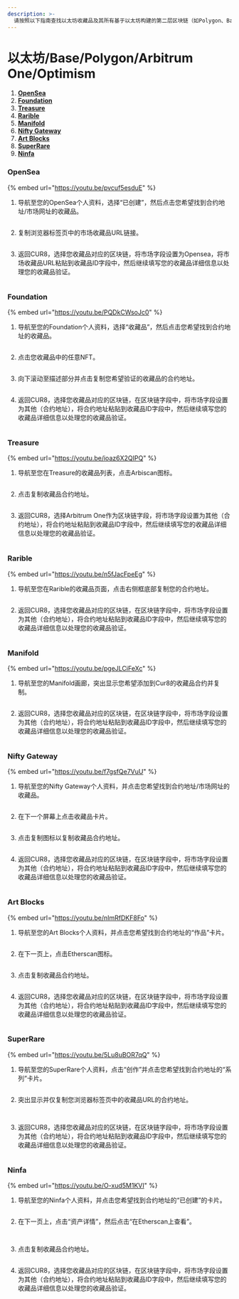 ```yaml
---
description: >-
  请按照以下指南查找以太坊收藏品及其所有基于以太坊构建的第二层区块链（如Polygon、Base、Arbitrum One和Optimism）的合约地址/市场网址。
---
```


# 以太坊/Base/Polygon/Arbitrum One/Optimism

1. [**OpenSea**](ethereum-base-polygon-arbitrum-one-optimism.md#opensea)
2. [**Foundation**](ethereum-base-polygon-arbitrum-one-optimism.md#foundation)
3. [**Treasure**](ethereum-base-polygon-arbitrum-one-optimism.md#treasure)
4. [**Rarible**](ethereum-base-polygon-arbitrum-one-optimism.md#rarible)
5. [**Manifold**](ethereum-base-polygon-arbitrum-one-optimism.md#manifold)
6. [**Nifty Gateway**](ethereum-base-polygon-arbitrum-one-optimism.md#nifty-gateway)
7. [**Art Blocks**](ethereum-base-polygon-arbitrum-one-optimism.md#art-blocks)
8. [**SuperRare**](ethereum-base-polygon-arbitrum-one-optimism.md#superrare)
9. [**Ninfa**](ethereum-base-polygon-arbitrum-one-optimism.md#ninfa)

### OpenSea

{% embed url="https://youtu.be/pvcuf5esduE" %}

1. 导航至您的OpenSea个人资料，选择“已创建”，然后点击您希望找到合约地址/市场网址的收藏品。

<figure><img src="../../.gitbook/assets/Screenshot 2024-08-30 at 06.06.37.png" alt=""><figcaption></figcaption></figure>

2. 复制浏览器标签页中的市场收藏品URL链接。

<figure><img src="../../.gitbook/assets/Screenshot 2024-09-17 at 15.03.49.png" alt=""><figcaption></figcaption></figure>

3. 返回CUR8，选择您收藏品对应的区块链，将市场字段设置为Opensea，将市场收藏品URL粘贴到收藏品ID字段中，然后继续填写您的收藏品详细信息以处理您的收藏品验证。

<figure><img src="../../.gitbook/assets/Screenshot 2025-01-31 at 10.43.22.png" alt=""><figcaption></figcaption></figure>

### Foundation

{% embed url="https://youtu.be/PQDkCWsoJc0" %}

1. 导航至您的Foundation个人资料，选择“收藏品”，然后点击您希望找到合约地址的收藏品。

<figure><img src="../../.gitbook/assets/Screenshot 2024-08-30 at 06.41.17.png" alt=""><figcaption></figcaption></figure>

2. 点击您收藏品中的任意NFT。

<figure><img src="../../.gitbook/assets/Screenshot 2024-08-30 at 06.43.05.png" alt=""><figcaption></figcaption></figure>

3. 向下滚动至描述部分并点击复制您希望验证的收藏品的合约地址。

<figure><img src="../../.gitbook/assets/Screenshot 2024-08-30 at 06.44.23.png" alt=""><figcaption></figcaption></figure>

4. 返回CUR8，选择您收藏品对应的区块链，在区块链字段中，将市场字段设置为其他（合约地址），将合约地址粘贴到收藏品ID字段中，然后继续填写您的收藏品详细信息以处理您的收藏品验证。

<figure><img src="../../.gitbook/assets/Screenshot 2025-01-31 at 10.45.35.png" alt=""><figcaption></figcaption></figure>

### Treasure

{% embed url="https://youtu.be/ioaz6X2QIPQ" %}

1. 导航至您在Treasure的收藏品列表，点击Arbiscan图标。

<figure><img src="../../.gitbook/assets/Screenshot 2024-09-19 at 10.27.08.png" alt=""><figcaption></figcaption></figure>

2. 点击复制收藏品合约地址。

<figure><img src="../../.gitbook/assets/Screenshot 2024-09-19 at 10.33.42.png" alt=""><figcaption></figcaption></figure>

3. 返回CUR8，选择Arbitrum One作为区块链字段，将市场字段设置为其他（合约地址），将合约地址粘贴到收藏品ID字段中，然后继续填写您的收藏品详细信息以处理您的收藏品验证。

<figure><img src="../../.gitbook/assets/Screenshot 2025-01-31 at 10.47.35.png" alt=""><figcaption></figcaption></figure>

### Rarible

{% embed url="https://youtu.be/n5fJacFpeEg" %}

1. 导航至您在Rarible的收藏品页面，点击右侧框底部复制您的合约地址。

<figure><img src="../../.gitbook/assets/Screenshot 2024-09-19 at 10.48.45.png" alt=""><figcaption></figcaption></figure>

2. 返回CUR8，选择您收藏品对应的区块链，在区块链字段中，将市场字段设置为其他（合约地址），将合约地址粘贴到收藏品ID字段中，然后继续填写您的收藏品详细信息以处理您的收藏品验证。

<figure><img src="../../.gitbook/assets/Screenshot 2025-01-31 at 10.45.35.png" alt=""><figcaption></figcaption></figure>

### Manifold

{% embed url="https://youtu.be/pgeJLCiFeXc" %}

1. 导航至您的Manifold画廊，突出显示您希望添加到Cur8的收藏品合约并复制。

<figure><img src="../../.gitbook/assets/Screenshot 2024-10-18 at 07.10.29.png" alt=""><figcaption></figcaption></figure>

2. 返回CUR8，选择您收藏品对应的区块链，在区块链字段中，将市场字段设置为其他（合约地址），将合约地址粘贴到收藏品ID字段中，然后继续填写您的收藏品详细信息以处理您的收藏品验证。

<figure><img src="../../.gitbook/assets/Screenshot 2025-01-31 at 10.49.54.png" alt=""><figcaption></figcaption></figure>

### Nifty Gateway

{% embed url="https://youtu.be/f7gsfQe7VuU" %}

1. 导航至您的Nifty Gateway个人资料，并点击您希望找到合约地址/市场网址的收藏品。

<figure><img src="../../.gitbook/assets/Screenshot 2024-11-06 at 09.48.14.png" alt=""><figcaption></figcaption></figure>

2. 在下一个屏幕上点击收藏品卡片。

<figure><img src="../../.gitbook/assets/Screenshot 2024-11-06 at 09.50.05.png" alt=""><figcaption></figcaption></figure>

3. 点击复制图标以复制收藏品合约地址。

<figure><img src="../../.gitbook/assets/Screenshot 2024-11-06 at 09.51.11.png" alt=""><figcaption></figcaption></figure>

4. 返回CUR8，选择您收藏品对应的区块链，在区块链字段中，将市场字段设置为其他（合约地址），将合约地址粘贴到收藏品ID字段中，然后继续填写您的收藏品详细信息以处理您的收藏品验证。

<figure><img src="../../.gitbook/assets/Screenshot 2025-01-31 at 10.49.54.png" alt=""><figcaption></figcaption></figure>

### Art Blocks

{% embed url="https://youtu.be/nImRfDKF8Fo" %}

1. 导航至您的Art Blocks个人资料，并点击您希望找到合约地址的“作品”卡片。

<figure><img src="../../.gitbook/assets/Screenshot 2024-12-19 at 06.54.12.png" alt=""><figcaption></figcaption></figure>

2. 在下一页上，点击Etherscan图标。

<figure><img src="../../.gitbook/assets/Screenshot 2024-12-19 at 06.56.15.png" alt=""><figcaption></figcaption></figure>

3. 点击复制收藏品合约地址。

<figure><img src="../../.gitbook/assets/Screenshot 2024-12-19 at 06.58.40.png" alt=""><figcaption></figcaption></figure>

4. 返回CUR8，选择您收藏品对应的区块链，在区块链字段中，将市场字段设置为其他（合约地址），将合约地址粘贴到收藏品ID字段中，然后继续填写您的收藏品详细信息以处理您的收藏品验证。

<figure><img src="../../.gitbook/assets/Screenshot 2025-01-31 at 10.49.54.png" alt=""><figcaption></figcaption></figure>

### SuperRare

{% embed url="https://youtu.be/5Lu8uBOR7qQ" %}

1. 导航至您的SuperRare个人资料，点击“创作”并点击您希望找到合约地址的“系列”卡片。

<figure><img src="../../.gitbook/assets/Screenshot 2024-12-19 at 06.46.10.png" alt=""><figcaption></figcaption></figure>

2. 突出显示并仅复制您浏览器标签页中的收藏品URL的合约地址。

<figure><img src="../../.gitbook/assets/Screenshot 2024-12-19 at 06.48.55.png" alt=""><figcaption></figcaption></figure>

<figure><img src="../../.gitbook/assets/Screenshot 2024-12-19 at 06.52.00.png" alt=""><figcaption></figcaption></figure>

3. 返回CUR8，选择您收藏品对应的区块链，在区块链字段中，将市场字段设置为其他（合约地址），将合约地址粘贴到收藏品ID字段中，然后继续填写您的收藏品详细信息以处理您的收藏品验证。

<figure><img src="../../.gitbook/assets/Screenshot 2025-01-31 at 10.49.54.png" alt=""><figcaption></figcaption></figure>

### Ninfa

{% embed url="https://youtu.be/O-xud5M1KVI" %}

1. 导航至您的Ninfa个人资料，并点击您希望找到合约地址的“已创建”的卡片。

<figure><img src="../../.gitbook/assets/Screenshot 2025-01-15 at 11.31.35.png" alt=""><figcaption></figcaption></figure>

2. 在下一页上，点击“资产详情”，然后点击“在Etherscan上查看”。

<figure><img src="../../.gitbook/assets/Screenshot 2025-01-15 at 11.32.57.png" alt=""><figcaption></figcaption></figure>

<figure><img src="../../.gitbook/assets/Screenshot 2025-01-15 at 11.34.44.png" alt=""><figcaption></figcaption></figure>

3. 点击复制收藏品合约地址。

<figure><img src="../../.gitbook/assets/Screenshot 2025-01-15 at 11.35.54.png" alt=""><figcaption></figcaption></figure>

4. 返回CUR8，选择您收藏品对应的区块链，在区块链字段中，将市场字段设置为其他（合约地址），将合约地址粘贴到收藏品ID字段中，然后继续填写您的收藏品详细信息以处理您的收藏品验证。

<figure><img src="../../.gitbook/assets/Screenshot 2025-01-31 at 10.49.54.png" alt=""><figcaption></figcaption></figure>